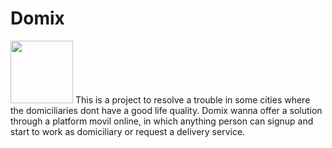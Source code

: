 <h1>Domix</h1>

<img src="https://scontent.fctg1-2.fna.fbcdn.net/v/t1.0-9/22228537_168017540445522_8426070402352886580_n.png?_nc_cat=0&oh=86e44d4f342288a0a1fddb336b60bbf3&oe=5B3056FC" width="100px" height="100px">
This is a project to resolve a trouble in some cities where the domiciliaries dont have a good life quality.
Domix wanna offer a solution through a platform movil online, in which anything person can signup and start to work as domiciliary or request a delivery service.
